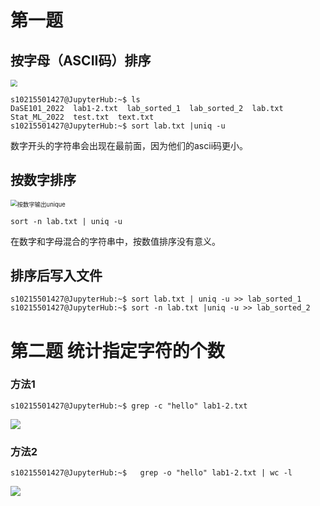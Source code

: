# 第一题

## 按字母（ASCII码）排序

<img src="C:\Users\NaOH\AppData\Roaming\Typora\typora-user-images\image-20220910202629446.png" style="zoom: 67%;" />

```linux
s10215501427@JupyterHub:~$ ls
DaSE101_2022  lab1-2.txt  lab_sorted_1  lab_sorted_2  lab.txt  Stat_ML_2022  test.txt  text.txt
s10215501427@JupyterHub:~$ sort lab.txt |uniq -u
```

数字开头的字符串会出现在最前面，因为他们的ascii码更小。



## 按数字排序

<img src="C:\Users\NaOH\AppData\Roaming\Typora\typora-user-images\image-20220910202931523.png" alt="按数字输出unique" style="zoom:67%;" />

```
sort -n lab.txt | uniq -u
```

在数字和字母混合的字符串中，按数值排序没有意义。



## 排序后写入文件

```
s10215501427@JupyterHub:~$ sort lab.txt | uniq -u >> lab_sorted_1
s10215501427@JupyterHub:~$ sort -n lab.txt |uniq -u >> lab_sorted_2
```



# 第二题 统计指定字符的个数

### 方法1

```
s10215501427@JupyterHub:~$ grep -c "hello" lab1-2.txt
```

![](C:\Users\NaOH\AppData\Roaming\Typora\typora-user-images\image-20220910203546966.png)

### 方法2

```
s10215501427@JupyterHub:~$   grep -o "hello" lab1-2.txt | wc -l
```

![](C:\Users\NaOH\AppData\Roaming\Typora\typora-user-images\image-20220910205021916.png)

